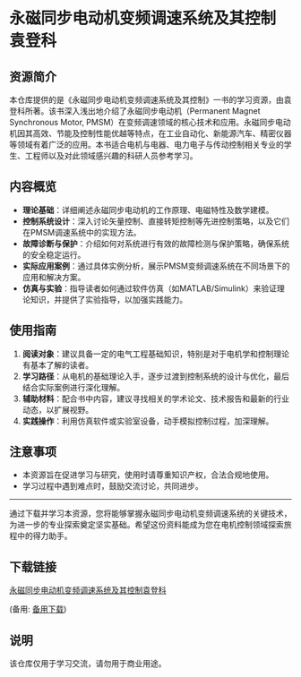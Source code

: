 # 永磁同步电动机变频调速系统及其控制 袁登科

## 资源简介

本仓库提供的是《永磁同步电动机变频调速系统及其控制》一书的学习资源，由袁登科所著。该书深入浅出地介绍了永磁同步电动机（Permanent Magnet Synchronous Motor, PMSM）在变频调速领域的核心技术和应用。永磁同步电动机因其高效、节能及控制性能优越等特点，在工业自动化、新能源汽车、精密仪器等领域有着广泛的应用。本书适合电机与电器、电力电子与传动控制相关专业的学生、工程师以及对此领域感兴趣的科研人员参考学习。

## 内容概览

- **理论基础**：详细阐述永磁同步电动机的工作原理、电磁特性及数学建模。
- **控制系统设计**：深入讨论矢量控制、直接转矩控制等先进控制策略，以及它们在PMSM调速系统中的实现方法。
- **故障诊断与保护**：介绍如何对系统进行有效的故障检测与保护策略，确保系统的安全稳定运行。
- **实际应用案例**：通过具体实例分析，展示PMSM变频调速系统在不同场景下的应用和解决方案。
- **仿真与实验**：指导读者如何通过软件仿真（如MATLAB/Simulink）来验证理论知识，并提供了实验指导，以加强实践能力。

## 使用指南

1. **阅读对象**：建议具备一定的电气工程基础知识，特别是对于电机学和控制理论有基本了解的读者。
2. **学习路径**：从电机的基础理论入手，逐步过渡到控制系统的设计与优化，最后结合实际案例进行深化理解。
3. **辅助材料**：配合书中内容，建议寻找相关的学术论文、技术报告和最新的行业动态，以扩展视野。
4. **实践操作**：利用仿真软件或实验室设备，动手模拟控制过程，加深理解。

## 注意事项

- 本资源旨在促进学习与研究，使用时请尊重知识产权，合法合规地使用。
- 学习过程中遇到难点时，鼓励交流讨论，共同进步。

---

通过下载并学习本资源，您将能够掌握永磁同步电动机变频调速系统的关键技术，为进一步的专业探索奠定坚实基础。希望这份资料能成为您在电机控制领域探索旅程中的得力助手。

## 下载链接
[永磁同步电动机变频调速系统及其控制袁登科](https://pan.quark.cn/s/73059f42b438) 

(备用: [备用下载](https://pan.baidu.com/s/1tkNgHh1881gGVDyjH6I4Vg?pwd=1234))

## 说明

该仓库仅用于学习交流，请勿用于商业用途。
